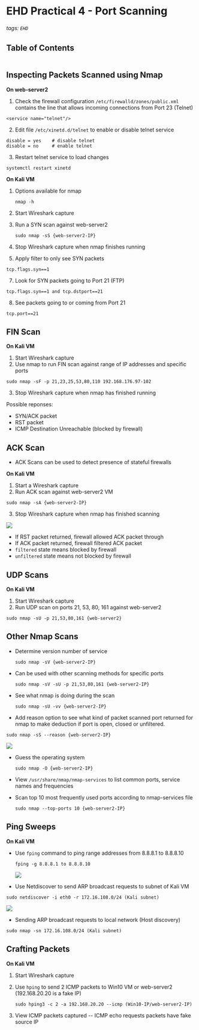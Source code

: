 # EHD Practical 4 - Port Scanning

###### tags: `EHD`

## Table of Contents
```toc
```

## Inspecting Packets Scanned using Nmap
**On web-server2**

1. Check the firewall configuration `/etc/firewalld/zones/public.xml` contains the line that allows incoming connections from Port 23 (Telnet)

```
<service name="telnet"/>
```

2. Edit file `/etc/xinetd.d/telnet` to enable or disable telnet service

```
disable = yes    # disable telnet
disable = no     # enable telnet
```

3. Restart telnet service to load changes

```
systemctl restart xinetd
```

**On Kali VM**
1. Options available for nmap
   
   ```
   nmap -h
   ```

2. Start Wireshark capture

3. Run a SYN scan against web-server2
   
   ```
   sudo nmap -sS {web-server2-IP}
   ```

4. Stop Wireshark capture when nmap finishes running

5. Apply filter to only see SYN packets

```
tcp.flags.syn==1
```

7. Look for SYN packets going to Port 21 (FTP)

```
tcp.flags.syn==1 and tcp.dstport==21
```

8. See packets going to or coming from Port 21

```
tcp.port==21
```

## FIN Scan
**On Kali VM**
1. Start Wireshark capture
2. Use nmap to run FIN scan against range of IP addresses and specific ports

```
sudo nmap -sF -p 21,23,25,53,80,110 192.168.176.97-102
```

3. Stop Wireshark capture when nmap has finished running

Possible reponses:

- SYN/ACK packet
- RST packet
- ICMP Destination Unreachable (blocked by firewall)

## ACK Scan
- ACK Scans can be used to detect presence of stateful firewalls

**On Kali VM**
1. Start a Wireshark capture
2. Run ACK scan against web-server2 VM

```
sudo nmap -sA {web-server2-IP}
```

3. Stop Wireshark capture when nmap has finished scanning

![](https://i.imgur.com/zTDlGXy.png)

- If RST packet returned, firewall allowed ACK packet through
- If ACK packet returned, firewall filtered ACK packet
- `filtered` state means blocked by firewall
- `unfiltered` state means not blocked by firewall

## UDP Scans
**On Kali VM**
1. Start Wireshark capture
2. Run UDP scan on ports 21, 53, 80, 161 against web-server2

```
sudo nmap -sU -p 21,53,80,161 {web-server2}
```

## Other Nmap Scans
- Determine version number of service

  ```
  sudo nmap -sV {web-server2-IP}
  ```

- Can be used with other scanning methods for specific ports
  
  ```
  sudo nmap -sV -sU -p 21,53,80,161 {web-server2-IP}
  ```

- See what nmap is doing during the scan
  
  ```
  sudo nmap -sU -vv {web-server2-IP}
  ```

- Add reason option to see what kind of packet scanned port returned for nmap to make deduction if port is open, closed or unfiltered.

```
sudo nmap -sS --reason {web-server2-IP}
```

![](https://i.imgur.com/VWp6vvR.png)

- Guess the operating system
  
  ```
  sudo nmap -O {web-server2-IP}
  ```

- View `/usr/share/nmap/nmap-services` to list common ports, service names and frequencies

- Scan top 10 most frequently used ports according to nmap-services file
  
  ```
  sudo nmap --top-ports 10 {web-server2-IP}
  ```

## Ping Sweeps
**On Kali VM**
- Use `fping` command to ping range addresses from 8.8.8.1 to 8.8.8.10
  
  ```
  fping -g 8.8.8.1 to 8.8.8.10
  ```
  
  ![](https://i.imgur.com/zahtMmA.png)

- Use Netdiscover to send ARP broadcast requests to subnet of Kali VM

```
sudo netdiscover -i eth0 -r 172.16.108.0/24 (Kali subnet)
```

![](https://i.imgur.com/OtO09Yg.png)

- Sending ARP broadcast requests to local network (Host discovery)

```
sudo nmap -sn 172.16.108.0/24 (Kali subnet)
```

## Crafting Packets
**On Kali VM**
1. Start Wireshark capture
2. Use `hping` to send 2 ICMP packets to Win10 VM or web-server2 (192.168.20.20 is a fake IP)
   
   ```
   sudo hping3 -c 2 -a 192.168.20.20 --icmp (Win10-IP/web-server2-IP)
   ```

3. View ICMP packets captured -- ICMP echo requests packets have fake source IP
